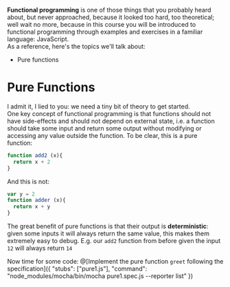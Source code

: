 **Functional programming** is one of those things that you probably heard about, but never approached, because it looked too hard, too theoretical; well wait no more, because in this course you will be introduced to functional programming through examples and exercises in a familiar language: JavaScript.  
As a reference, here's the topics we'll talk about:  
- Pure functions

# Pure Functions  
I admit it, I lied to you: we need a tiny bit of theory to get started.  
One key concept of functional programming is that functions should not have side-effects and should not depend on external state, i.e. a function should take some input and return some output without modifying or accessing any value outside the function.
To be clear, this is a pure function:

``` js
function add2 (x){
  return x + 2
}
```

And this is not:
``` js
var y = 2
function adder (x){
  return x + y
}
```

The great benefit of pure functions is that their output is **deterministic**: given some inputs it will always return the same value, this makes them extremely easy to debug. E.g. our `add2` function from before given the input `12` will always return `14`

Now time for some code:
@[Implement the pure function `greet` following the specification]({ "stubs": ["pure1.js"], "command": "node_modules/mocha/bin/mocha pure1.spec.js --reporter list" })
